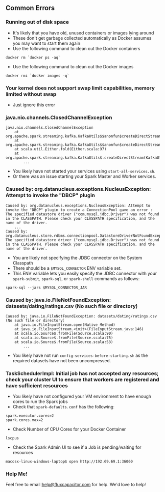 ## Common Errors

### Running out of disk space
* It's likely that you have old, unused containers or images lying around
* These don't get garbage collected automatically as Docker assumes you may want to start them again
* Use the following command to clean out the Docker containers
```
docker rm `docker ps -aq`
```
* Use the following command to clean out the Docker images
```
docker rmi `docker images -q`
```

### Your kernel does not support swap limit capabilities, memory limited without swap
* Just ignore this error

### java.nio.channels.ClosedChannelException
```
java.nio.channels.ClosedChannelException
	at org.apache.spark.streaming.kafka.KafkaUtils$$anonfun$createDirectStream$2.apply(KafkaUtils.scala:416)
	at org.apache.spark.streaming.kafka.KafkaUtils$$anonfun$createDirectStream$2.apply(KafkaUtils.scala:416)
	at scala.util.Either.fold(Either.scala:97)
	at org.apache.spark.streaming.kafka.KafkaUtils$.createDirectStream(KafkaUtils.scala:415)
        ...
```
* You likely have not started your services using `start-all-services.sh`.
* Or there was an issue starting your Spark Master and Worker services. 

### Caused by: org.datanucleus.exceptions.NucleusException: Attempt to invoke the "DBCP" plugin 
```
Caused by: org.datanucleus.exceptions.NucleusException: Attempt to invoke the "DBCP" plugin to create a ConnectionPool gave an error : The specified datastore driver ("com.mysql.jdbc.Driver") was not found in the CLASSPATH. Please check your CLASSPATH specification, and the name of the driver.
	...
Caused by: org.datanucleus.store.rdbms.connectionpool.DatastoreDriverNotFoundException: The specified datastore driver ("com.mysql.jdbc.Driver") was not found in the CLASSPATH. Please check your CLASSPATH specification, and the name of the driver.
```
* You are likely not specifying the JDBC connector on the System Classpath
* There should be a `$MYSQL_CONNECTOR` ENV variable set.  
* This ENV variable lets you easily specify the JDBC connector with your `spark-submit`, `spark-sql`, or `spark-shell` commands as follows:
```
spark-sql --jars $MYSQL_CONNECTOR_JAR
```
 
### Caused by: java.io.FileNotFoundException: datasets/dating/ratings.csv (No such file or directory)
```
Caused by: java.io.FileNotFoundException: datasets/dating/ratings.csv (No such file or directory)
	at java.io.FileInputStream.open(Native Method)
	at java.io.FileInputStream.<init>(FileInputStream.java:146)
	at scala.io.Source$.fromFile(Source.scala:90)
	at scala.io.Source$.fromFile(Source.scala:75)
	at scala.io.Source$.fromFile(Source.scala:53)
        ...
```
* You likely have not run `config-services-before-starting.sh` as the required datasets have not been uncompressed.

### TaskSchedulerImpl: Initial job has not accepted any resources; check your cluster UI to ensure that workers are registered and have sufficient resources
* You likely have not configured your VM environment to have enough cores to run the Spark jobs
* Check that `spark-defaults.conf` has the following:
```
spark.executor.cores=2
spark.cores.max=2
```
* Check Number of CPU Cores for your Docker Container
```
lscpus
```
* Check the Spark Admin UI to see if a Job is pending/waiting for resources
```
macosx-linux-windows-laptop$ open http://192.69.69.1:36060
```

### Help Me!
Feel free to email help@fluxcapacitor.com for help.  We'd love to help!